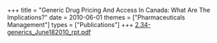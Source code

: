+++
title = "Generic Drug Pricing And Access In Canada: What Are The Implications?"
date = 2010-06-01
themes = ["Pharmaceuticals Management"]
types = ["Publications"]
+++
[2.34-generics\_June182010\_rpt.pdf](/files/2.34-generics_June182010_rpt.pdf)
